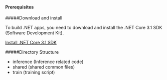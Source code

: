 #### Prerequisites

#####Download and install

To build .NET apps, you need to download and install the .NET Core 3.1 SDK (Software Development Kit).

[Install .NET Core 3.1 SDK](https://dotnet.microsoft.com/learn/ml-dotnet/get-started-tutorial/install)

#####Directory Structure
- inference (Inference related code)
- shared (shared common files)
- train (training script)